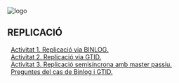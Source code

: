 ![logo](https://raw.githubusercontent.com/Josep88/MP10UF2-A5/master/img/P1.png)  

## REPLICACIÓ  

&nbsp;&nbsp;[Activitat 1. Replicació via BINLOG.](https://github.com/Josep88/MP10UF2-A5/blob/master/Exercicis/exercici1.md)   
&nbsp;&nbsp;[Activitat 2. Replicació via GTID.](https://github.com/Josep88/MP10UF2-A5/blob/master/Exercicis/exercici2.md)   
&nbsp;&nbsp;[Activitat 3. Replicació semisíncrona amb master passiu.](https://github.com/Josep88/MP10UF2-A5/blob/master/Exercicis/exercici3.md)   
&nbsp;&nbsp;[Preguntes del cas de Binlog i GTID.](https://github.com/Josep88/MP10UF2-A5/blob/master/Exercicis/exercici4.md)   

